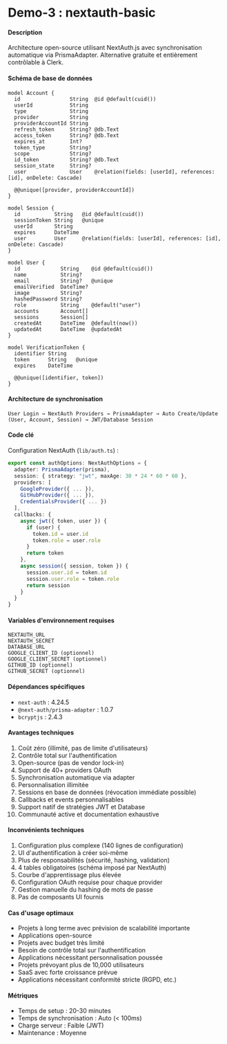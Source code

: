 

# Demo-3 : nextauth-basic

#### Description

Architecture open-source utilisant NextAuth.js avec synchronisation automatique via PrismaAdapter. Alternative gratuite et entièrement contrôlable à Clerk.

#### Schéma de base de données

```prisma
model Account {
  id                String  @id @default(cuid())
  userId            String
  type              String
  provider          String
  providerAccountId String
  refresh_token     String? @db.Text
  access_token      String? @db.Text
  expires_at        Int?
  token_type        String?
  scope             String?
  id_token          String? @db.Text
  session_state     String?
  user              User    @relation(fields: [userId], references: [id], onDelete: Cascade)
  
  @@unique([provider, providerAccountId])
}

model Session {
  id           String   @id @default(cuid())
  sessionToken String   @unique
  userId       String
  expires      DateTime
  user         User     @relation(fields: [userId], references: [id], onDelete: Cascade)
}

model User {
  id             String    @id @default(cuid())
  name           String?
  email          String?   @unique
  emailVerified  DateTime?
  image          String?
  hashedPassword String?
  role           String    @default("user")
  accounts       Account[]
  sessions       Session[]
  createdAt      DateTime  @default(now())
  updatedAt      DateTime  @updatedAt
}

model VerificationToken {
  identifier String
  token      String   @unique
  expires    DateTime
  
  @@unique([identifier, token])
}
```

#### Architecture de synchronisation

```
User Login → NextAuth Providers → PrismaAdapter → Auto Create/Update (User, Account, Session) → JWT/Database Session
```

#### Code clé

Configuration NextAuth (`lib/auth.ts`) :

```typescript
export const authOptions: NextAuthOptions = {
  adapter: PrismaAdapter(prisma),
  session: { strategy: "jwt", maxAge: 30 * 24 * 60 * 60 },
  providers: [
    GoogleProvider({ ... }),
    GitHubProvider({ ... }),
    CredentialsProvider({ ... })
  ],
  callbacks: {
    async jwt({ token, user }) {
      if (user) {
        token.id = user.id
        token.role = user.role
      }
      return token
    },
    async session({ session, token }) {
      session.user.id = token.id
      session.user.role = token.role
      return session
    }
  }
}
```

#### Variables d'environnement requises

```
NEXTAUTH_URL
NEXTAUTH_SECRET
DATABASE_URL
GOOGLE_CLIENT_ID (optionnel)
GOOGLE_CLIENT_SECRET (optionnel)
GITHUB_ID (optionnel)
GITHUB_SECRET (optionnel)
```

#### Dépendances spécifiques

- `next-auth` : 4.24.5
- `@next-auth/prisma-adapter` : 1.0.7
- `bcryptjs` : 2.4.3

#### Avantages techniques

1. Coût zéro (illimité, pas de limite d'utilisateurs)
2. Contrôle total sur l'authentification
3. Open-source (pas de vendor lock-in)
4. Support de 40+ providers OAuth
5. Synchronisation automatique via adapter
6. Personnalisation illimitée
7. Sessions en base de données (révocation immédiate possible)
8. Callbacks et events personnalisables
9. Support natif de stratégies JWT et Database
10. Communauté active et documentation exhaustive

#### Inconvénients techniques

1. Configuration plus complexe (140 lignes de configuration)
2. UI d'authentification à créer soi-même
3. Plus de responsabilités (sécurité, hashing, validation)
4. 4 tables obligatoires (schéma imposé par NextAuth)
5. Courbe d'apprentissage plus élevée
6. Configuration OAuth requise pour chaque provider
7. Gestion manuelle du hashing de mots de passe
8. Pas de composants UI fournis

#### Cas d'usage optimaux

- Projets à long terme avec prévision de scalabilité importante
- Applications open-source
- Projets avec budget très limité
- Besoin de contrôle total sur l'authentification
- Applications nécessitant personnalisation poussée
- Projets prévoyant plus de 10,000 utilisateurs
- SaaS avec forte croissance prévue
- Applications nécessitant conformité stricte (RGPD, etc.)

#### Métriques

- Temps de setup : 20-30 minutes
- Temps de synchronisation : Auto (< 100ms)
- Charge serveur : Faible (JWT)
- Maintenance : Moyenne
